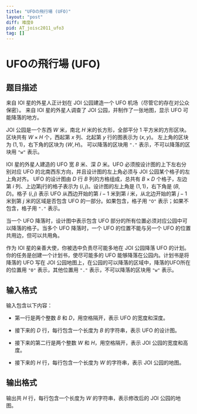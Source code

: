 ```yaml
---
title: "UFOの飛行場 (UFO)"
layout: "post"
diff: 难度0
pid: AT_joisc2011_ufo3
tag: []
---
```


# UFOの飛行場 (UFO)

## 题目描述

来自 IOI 星的外星人正计划在 JOI 公园建造一个 UFO 机场（尽管它的存在对公众保密）。 来自 IOI 星的外星人调查了 JOI 公园，并制作了一张地图，显示 UFO 可能降落的地方。

JOI 公园是一个东西 $W$ 米，南北 $H$ 米的长方形，全部平分 1 平方米的方形区块。 区块共有 $W \times H$ 个，西起第 $x$ 列、北起第 $y$ 行的图表示为 $(x,  y)$。 左上角的区块为 $(1,1)$，右下角的区块为 $(W,H)$。 可以降落的区块用 `"."` 表示，不可以降落的区块用 `"w"` 表示。

IOI 星的外星人建造的 UFO 宽 $B$ 米、深 $D$ 米。UFO 必须按设计图的上下左右分别对应 UFO 的北南西东方向，并且设计图的左上角必须与 JOI 公园某个格子的左上角对齐。 UFO 的设计图由 $D$ 行 $B$ 列的方格组成，总共有 $B \times D$ 个格子，左边第 $i$ 列、上边第j行的格子表示为 $(i, j)$。设计图的左上角是 $(1, 1)$，右下角是 $(B, D)$。格子 $(i, j)$ 表示 UFO 从西边开始的第 $i-1$ 米到第 $i$ 米，从北边开始的第 $j-1$ 米到第 $j$ 米的区域是否包含 UFO 的一部分。如果包含，格子用 `"O"` 表示；如果不包含，格子用 `"."` 表示。

当一个 UFO 降落时，设计图中表示包含 UFO 部分的所有位置必须对应公园中可以降落的格子。当多个 UFO 降落时，一个 UFO 的位置不能与另一个 UFO 的位置共用边，但可以共用角。

作为 IOI 星的亲善大使，你被选中负责尽可能多地在 JOI 公园降落 UFO 的计划。你的任务是创建一个计划书，使尽可能多的 UFO 能够降落在公园内。计划书是将降落的 UFO 写在 JOI 公园地图上，在公园的可以降落的区域中，降落的UFO所在的位置用 `"0"` 表示，其他位置用 `"."` 表示，不可以降落的区块用 `"w"` 表示。

## 输入格式

输入包含以下内容：
- 第一行是两个整数 $B$ 和 $D$，用空格隔开，表示 UFO 的宽度和深度。

- 接下来的 $D$ 行，每行包含一个长度为 $B$ 的字符串，表示 UFO 的设计图。
- 接下来的第二行是两个整数 $W$ 和 $H$，用空格隔开，表示 JOI 公园的宽度和高度。
- 接下来的 $H$ 行，每行包含一个长度为 $W$ 的字符串，表示 JOI 公园的地图。

## 输出格式

输出共 $H$ 行，每行包含一个长度为 $W$ 的字符串，表示修改后的 JOI 公园的地图。


